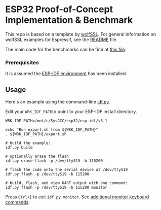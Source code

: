 # ESP32 Proof-of-Concept Implementation & Benchmark

This repo is based on a template by [wolfSSL](https://github.com/wolfSSL/wolfssl/). For general information on wolfSSL examples for Espressif, see the
[README](https://github.com/wolfSSL/wolfssl/blob/master/IDE/Espressif/ESP-IDF/README.md) file.

The main code for the benchmarks can be find at [this file](./main/my_benchmark.c).

### Prerequisites

It is assumed the [ESP-IDF environment](https://docs.espressif.com/projects/esp-idf/en/latest/esp32/get-started/) has been installed.

## Usage

Here's an example using the command-line [idf.py](https://docs.espressif.com/projects/esp-idf/en/latest/esp32/api-guides/tools/idf-py.html).

Edit your `WRK_IDF_PATH`to point to your ESP-IDF install directory.

```
WRK_IDF_PATH=/mnt/c/SysGCC/esp32/esp-idf/v5.1

echo "Run export.sh from ${WRK_IDF_PATH}"
. ${WRK_IDF_PATH}/export.sh

# build the example:
idf.py build

# optionally erase the flash
idf.py erase-flash -p /dev/ttyS19 -b 115200

# flash the code onto the serial device at /dev/ttyS19
idf.py flash -p /dev/ttyS19 -b 115200

# build, flash, and view UART output with one command:
idf.py flash -p /dev/ttyS19 -b 115200 monitor
```

Press `Ctrl+]` to exit `idf.py monitor`. See [additional monitor keyboard commands](https://docs.espressif.com/projects/esp-idf/en/latest/esp32/api-guides/tools/idf-monitor.html).
